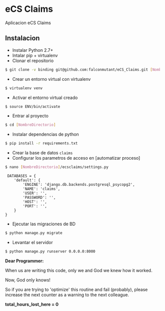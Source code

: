# eCS Claims
Aplicacion eCS Claims

## Instalacion
- Instalar Python 2.7+
- Intalar pip + virtualenv
- Clonar el repositorio
```sh
$ git clone -v binding git@github.com:falconmutant/eCS_Claims.git [NombreDirectorio]
```
- Crear un entorno virtual con virtualenv
```sh
$ virtualenv venv
```
- Activar el entorno virtual creado
```sh
$ source ENV/bin/activate
```
- Entrar al proyecto
```sh
$ cd [NombreDirectorio]
```
- Instalar dependencias de python
```sh
$ pip install -r requirements.txt
```
- Crear la base de datos `claims`
- Configurar los parametros de acceso en  [automatizar proceso]
```sh
$ nano [NombreDirectorio]/ecsclaims/settings.py
```
```
 DATABASES = {
    'default': {
        'ENGINE': 'django.db.backends.postgresql_psycopg2',
        'NAME': 'claims',
        'USER': '',
        'PASSWORD': '',
        'HOST': '',
        'PORT': '',
    }
}
```
- Ejecutar las migraciones de BD
```sh
$ python manage.py migrate
```
- Levantar el servidor
```sh
$ python manage.py runserver 0.0.0.0:8000
```

**Dear Programmer:**

When us are writing this code, only we and God we knew how it worked.

Now, God only knows!

So if you are trying to 'optimize' this routine and fail (probably), 
please increase the next counter as a warning to the next colleague.

**total_hours_lost_here = 0**
